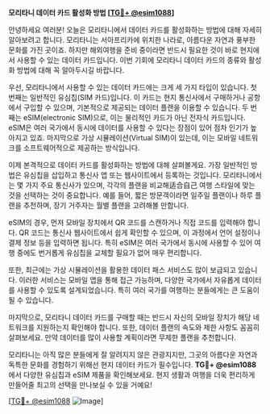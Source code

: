 **모리타니 데이터 카드 활성화 방법 [[TG💪+ @esim1088](https://t.me/s/esim1088)]**

안녕하세요 여러분! 오늘은 모리타니에서 데이터 카드를 활성화하는 방법에 대해 자세히 알아보려고 합니다. 모리타니는 서아프리카에 위치한 나라로, 아름다운 자연과 풍부한 문화를 가진 곳이죠. 하지만 해외여행을 준비 중이라면 반드시 필요한 것이 바로 현지에서 사용할 수 있는 데이터 카드입니다. 이번 기회에 모리타니 데이터 카드의 종류와 활성화 방법에 대해 꼭 알아두시길 바랍니다.

우선, 모리타니에서 사용할 수 있는 데이터 카드에는 크게 세 가지 타입이 있습니다. 첫 번째는 일반적인 유심칩(SIM 카드)입니다. 이 카드는 현지 통신사에서 구매하거나 공항에서 구입할 수 있으며, 기본적으로 제공되는 데이터 플랜을 이용할 수 있습니다. 두 번째는 eSIM(electronic SIM)으로, 이는 물리적인 카드가 아닌 전자식 카드입니다. eSIM은 여러 국가에서 동시에 데이터를 사용할 수 있다는 장점이 있어 점차 인기가 높아지고 있죠. 마지막으로 가상 시뮬레이션(Virtual SIM)이 있는데, 이는 모바일 네트워크를 소프트웨어적으로 제공하는 방식입니다.

이제 본격적으로 데이터 카드를 활성화하는 방법에 대해 살펴볼게요. 가장 일반적인 방법은 유심칩을 삽입하고 통신사 앱 또는 웹사이트에서 등록하는 것입니다. 모리타니에서는 몇 가지 주요 통신사가 있으며, 각각의 플랜을 비교해适合自己 여행 스타일에 맞는 것을 선택하는 것이 중요합니다. 예를 들어, 짧은 방문객이라면 일주일 플랜이나 하루 플랜을 추천하며, 장기 거주자는 월별 플랜을 고려해볼 만합니다.

eSIM의 경우, 먼저 모바일 장치에서 QR 코드를 스캔하거나 직접 코드를 입력해야 합니다. QR 코드는 통신사 웹사이트에서 쉽게 확인할 수 있으며, 이 과정에서 언어 설정이나 결제 정보 등을 입력하면 됩니다. 특히 eSIM은 여러 국가에서 동시에 사용할 수 있어 여행 중에도 번거롭게 유심칩을 교체할 필요가 없어 매우 편리합니다.

또한, 최근에는 가상 시뮬레이션을 활용한 데이터 패스 서비스도 많이 보급되고 있습니다. 이러한 서비스는 모바일 앱을 통해 접근 가능하며, 다양한 국가에서 자유롭게 데이터를 사용할 수 있도록 설계되었습니다. 특히 여러 국가를 여행하는 분들에게는 큰 도움이 될 수 있습니다.

마지막으로, 모리타니 데이터 카드를 구매할 때는 반드시 자신의 모바일 장치가 해당 네트워크를 지원하는지 확인해야 합니다. 또한, 데이터 플랜의 속도와 제한 사항도 꼼꼼히 살펴보세요. 만약 데이터를 많이 사용할 계획이라면 무제한 플랜을 추천합니다.

모리타니는 아직 많은 분들에게 잘 알려지지 않은 관광지지만, 그곳의 아름다운 자연과 독특한 문화를 경험하기 위해선 현지 데이터 카드가 필수입니다. **TG💪+ @esim1088**에서 다양한 유심칩과 eSIM 제품을 확인해보세요. 현지 생활과 여행을 더욱 편리하게 만들어줄 최고의 선택을 만나보실 수 있을 거예요!

[[TG💪+ @esim1088](https://t.me/s/esim1088) ![Image](https://i.postimg.cc/Y0z9fWf4/image.png)]